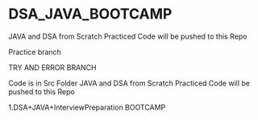 # DSA_JAVA_BOOTCAMP

JAVA and DSA from Scratch Practiced Code will be pushed to this Repo

Practice branch


TRY AND ERROR BRANCH

Code is in Src Folder
JAVA and DSA from Scratch Practiced Code will be pushed to this Repo


1.DSA+JAVA+InterviewPreparation BOOTCAMP


